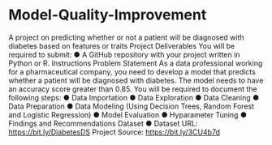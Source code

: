 # Model-Quality-Improvement
A project on predicting whether or not a patient will be diagnosed with diabetes based on features or traits
Project Deliverables
You will be required to submit:
● A GitHub repository with your project written in Python or R.
Instructions
Problem Statement
As a data professional working for a pharmaceutical company, you need to develop a
model that predicts whether a patient will be diagnosed with diabetes. The model needs
to have an accuracy score greater than 0.85.
You will be required to document the following steps:
● Data Importation
● Data Exploration
● Data Cleaning
● Data Preparation
● Data Modeling (Using Decision Trees, Random Forest and Logistic Regression)
● Model Evaluation
● Hyparameter Tuning
● Findings and Recommendations
Dataset
● Dataset URL: https://bit.ly/DiabetesDS
Project Source: https://bit.ly/3CU4b7d
